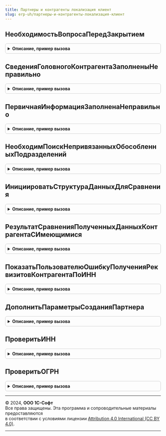 ```yaml
---
title: Партнеры и контрагенты локализация клиент
slug: erp-uh/партнеры-и-контрагенты-локализация-клиент
---
```



## НеобходимостьВопросаПередЗакрытием
<details style="margin: 1em 0; padding: 0.5em; border: 1px solid #ccc; border-radius: 6px;">

<summary style="font-weight: bold; cursor: pointer;">Описание, пример вызова</summary>

```bsl

// Определяет необходимость задания вопроса перед закрытием формы
//
// Параметры:
// 	Форма - ФормаКлиентскогоПриложения - проверяемая форма
// Возвращаемое значение:
// 	Булево - Признак необходимости вопроса
//
Функция НеобходимостьВопросаПередЗакрытием(Форма) Экспорт
```

Пример вызова
```bsl
Результат = ПартнерыИКонтрагентыЛокализацияКлиент.НеобходимостьВопросаПередЗакрытием(Форма) 
```
</details>

## СведенияГоловногоКонтрагентаЗаполненыНеправильно
<details style="margin: 1em 0; padding: 0.5em; border: 1px solid #ccc; border-radius: 6px;">

<summary style="font-weight: bold; cursor: pointer;">Описание, пример вызова</summary>

```bsl

// Проверяет сведения головного контрагента
//
// Параметры:
// 	Форма - ФормаКлиентскогоПриложения - форма контрагента
// 	Отказ - Булево - признак отказа
Процедура СведенияГоловногоКонтрагентаЗаполненыНеправильно(Форма, Отказ) Экспорт
```

Пример вызова
```bsl
ПартнерыИКонтрагентыЛокализацияКлиент.СведенияГоловногоКонтрагентаЗаполненыНеправильно(Форма, Отказ) 
```
</details>

## ПервичнаяИнформацияЗаполненаНеправильно
<details style="margin: 1em 0; padding: 0.5em; border: 1px solid #ccc; border-radius: 6px;">

<summary style="font-weight: bold; cursor: pointer;">Описание, пример вызова</summary>

```bsl

// Проверяет первичную информацию на корректное заполнение
//
// Параметры:
// 	Форма - ФормаКлиентскогоПриложения - форма обработчика
// 	Отказ - Булево - признак отказа обработки
//
Процедура ПервичнаяИнформацияЗаполненаНеправильно(Форма, Отказ) Экспорт
```

Пример вызова
```bsl
ПартнерыИКонтрагентыЛокализацияКлиент.ПервичнаяИнформацияЗаполненаНеправильно(Форма, Отказ) 
```
</details>

## НеобходимПоискНепривязанныхОбособленныхПодразделений
<details style="margin: 1em 0; padding: 0.5em; border: 1px solid #ccc; border-radius: 6px;">

<summary style="font-weight: bold; cursor: pointer;">Описание, пример вызова</summary>

```bsl

// Проверяет необходимость
//
// Параметры:
// 	Форма - ФормаКлиентскогоПриложения -
// Возвращаемое значение:
// 	Булево - необходим поиск
//
Функция НеобходимПоискНепривязанныхОбособленныхПодразделений(Форма) Экспорт
```

Пример вызова
```bsl
Результат = ПартнерыИКонтрагентыЛокализацияКлиент.НеобходимПоискНепривязанныхОбособленныхПодразделений(Форма) 
```
</details>

## ИнициироватьСтруктураДанныхДляСравнения
<details style="margin: 1em 0; padding: 0.5em; border: 1px solid #ccc; border-radius: 6px;">

<summary style="font-weight: bold; cursor: pointer;">Описание, пример вызова</summary>

```bsl

//++ Локализация

// Инициирует структуру данных контрагента для сравнения с данными полученных с сервиса.
//
// Возвращаемое значение:
//   Булево   - инициированная значениями по умолчанию структура.
//
Функция ИнициироватьСтруктураДанныхДляСравнения() Экспорт
```

Пример вызова
```bsl
Результат = ПартнерыИКонтрагентыЛокализацияКлиент.ИнициироватьСтруктураДанныхДляСравнения() 
```
</details>

## РезультатСравненияПолученныхДанныхКонтрагентаСИмеющимися
<details style="margin: 1em 0; padding: 0.5em; border: 1px solid #ccc; border-radius: 6px;">

<summary style="font-weight: bold; cursor: pointer;">Описание, пример вызова</summary>

```bsl

// Сравнивает имеющиеся значения реквизитов контрагента с данными, полученными с сервиса.
//
// Параметры:
//  РеквизитыКонтрагента  - Структура - содержит данные, полученные с сервиса.
//  ДанныеОбъекта         - Структура - содержит данные контрагента.
//  ЗаполнятьИНН          - Булево    - содержит признак необходимости заполнения ИНН контрагента.
//
// Возвращаемое значение:
//   Булево   - Истина, если есть различия, Ложь в обратном случае.
//
Функция РезультатСравненияПолученныхДанныхКонтрагентаСИмеющимися(РеквизитыКонтрагента, ДанныеОбъекта, ЗаполнятьИНН) Экспорт
```

Пример вызова
```bsl
Результат = ПартнерыИКонтрагентыЛокализацияКлиент.РезультатСравненияПолученныхДанныхКонтрагентаСИмеющимися(РеквизитыКонтрагента, ДанныеОбъекта, ЗаполнятьИНН) 
```
</details>

## ПоказатьПользователюОшибкуПолученияРеквизитовКонтрагентаПоИНН
<details style="margin: 1em 0; padding: 0.5em; border: 1px solid #ccc; border-radius: 6px;">

<summary style="font-weight: bold; cursor: pointer;">Описание, пример вызова</summary>

```bsl

// Формирует текст ошибки и показывает пользователю предупреждение на основании данных
// предоставленных подсистемой "Проверка контрагентов" БСП.
// Параметры:
//  ОписаниеОшибки  - Строка - описание ошибки, предоставленное подсистемой "Проверка контрагентов" БСП.
//
Процедура ПоказатьПользователюОшибкуПолученияРеквизитовКонтрагентаПоИНН(ОписаниеОшибки) Экспорт
```

Пример вызова
```bsl
ПартнерыИКонтрагентыЛокализацияКлиент.ПоказатьПользователюОшибкуПолученияРеквизитовКонтрагентаПоИНН(ОписаниеОшибки) 
```
</details>

## ДополнитьПараметрыСозданияПартнера
<details style="margin: 1em 0; padding: 0.5em; border: 1px solid #ccc; border-radius: 6px;">

<summary style="font-weight: bold; cursor: pointer;">Описание, пример вызова</summary>

```bsl

//-- Локализация

// Дополнить параметры формы создания нового партнера
//
// Параметры:
//  ПараметрыСоздания	 - Структура - структура параметров
//  Форма				 - ФормаКлиентскогоПриложения - форма справочника-основания
//
Процедура ДополнитьПараметрыСозданияПартнера(ПараметрыСоздания, Форма) Экспорт
```

Пример вызова
```bsl
ПартнерыИКонтрагентыЛокализацияКлиент.ДополнитьПараметрыСозданияПартнера(ПараметрыСоздания, Форма) 
```
</details>

## ПроверитьИНН
<details style="margin: 1em 0; padding: 0.5em; border: 1px solid #ccc; border-radius: 6px;">

<summary style="font-weight: bold; cursor: pointer;">Описание, пример вызова</summary>

```bsl

// Проверяет соответствие ИНН требованиям.
//
// Параметры:
//  Форма          - ФормаКлиентскогоПриложения - форма проверяемого объекта.
//  ТолькоПроверка - Булево - признак того, что будет только проверен ИНН, при этом не будут вызваны процедуры заполнения.
//
Процедура ПроверитьИНН(Форма, ТолькоПроверка = Ложь) Экспорт
```

Пример вызова
```bsl
ПартнерыИКонтрагентыЛокализацияКлиент.ПроверитьИНН(Форма, ТолькоПроверка);
```
</details>

## ПроверитьОГРН
<details style="margin: 1em 0; padding: 0.5em; border: 1px solid #ccc; border-radius: 6px;">

<summary style="font-weight: bold; cursor: pointer;">Описание, пример вызова</summary>

```bsl

// Проверяет соответствие ОГРН требованиям.
//
// Параметры:
//	Форма - ФормаКлиентскогоПриложения - форма проверяемого объекта.
//
Процедура ПроверитьОГРН(Форма) Экспорт
```

Пример вызова
```bsl
ПартнерыИКонтрагентыЛокализацияКлиент.ПроверитьОГРН(Форма) 
```
</details>

---

© 2024, **ООО 1С-Софт**  
Все права защищены. Эта программа и сопроводительные материалы предоставляются  
в соответствии с условиями лицензии [Attribution 4.0 International (CC BY 4.0)](https://creativecommons.org/licenses/by/4.0/legalcode).

---
